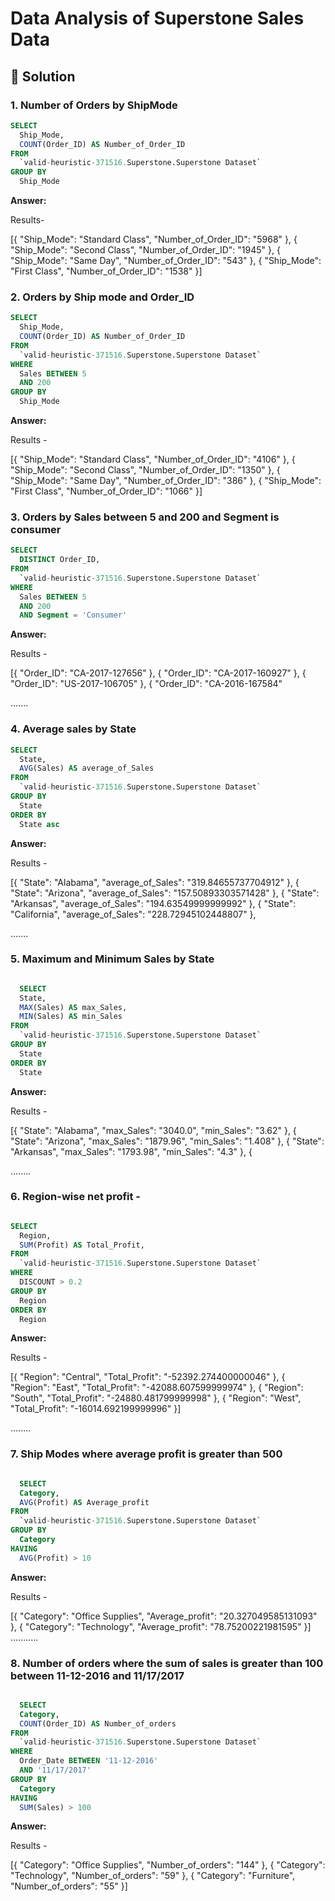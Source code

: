 # Data Analysis of Superstone Sales Data

## 📌 Solution

  

  
### 1. Number of Orders by ShipMode


````sql
SELECT
  Ship_Mode,
  COUNT(Order_ID) AS Number_of_Order_ID
FROM
  `valid-heuristic-371516.Superstone.Superstone Dataset`
GROUP BY
  Ship_Mode
````

**Answer:**



Results-

[{
  "Ship_Mode": "Standard Class",
  "Number_of_Order_ID": "5968"
}, {
  "Ship_Mode": "Second Class",
  "Number_of_Order_ID": "1945"
}, {
  "Ship_Mode": "Same Day",
  "Number_of_Order_ID": "543"
}, {
  "Ship_Mode": "First Class",
  "Number_of_Order_ID": "1538"
}]





### 2. Orders by Ship mode and Order_ID
  
````sql
SELECT
  Ship_Mode,
  COUNT(Order_ID) AS Number_of_Order_ID
FROM
  `valid-heuristic-371516.Superstone.Superstone Dataset`
WHERE
  Sales BETWEEN 5
  AND 200
GROUP BY
  Ship_Mode
````

**Answer:**

Results -
  
[{
  "Ship_Mode": "Standard Class",
  "Number_of_Order_ID": "4106"
}, {
  "Ship_Mode": "Second Class",
  "Number_of_Order_ID": "1350"
}, {
  "Ship_Mode": "Same Day",
  "Number_of_Order_ID": "386"
}, {
  "Ship_Mode": "First Class",
  "Number_of_Order_ID": "1066"
}]


### 3. Orders by Sales between 5 and 200 and Segment is consumer
  
````sql
SELECT
  DISTINCT Order_ID,
FROM
  `valid-heuristic-371516.Superstone.Superstone Dataset`
WHERE
  Sales BETWEEN 5
  AND 200
  AND Segment = 'Consumer'
````

**Answer:**


Results -

[{
  "Order_ID": "CA-2017-127656"
}, {
  "Order_ID": "CA-2017-160927"
}, {
  "Order_ID": "US-2017-106705"
}, {
  "Order_ID": "CA-2016-167584"

  .......



### 4. Average sales by State


````sql
SELECT
  State,
  AVG(Sales) AS average_of_Sales
FROM
  `valid-heuristic-371516.Superstone.Superstone Dataset`
GROUP BY
  State
ORDER BY
  State asc

````

**Answer:**


  Results - 

  [{
  "State": "Alabama",
  "average_of_Sales": "319.84655737704912"
}, {
  "State": "Arizona",
  "average_of_Sales": "157.50893303571428"
}, {
  "State": "Arkansas",
  "average_of_Sales": "194.63549999999992"
}, {
  "State": "California",
  "average_of_Sales": "228.72945102448807"
}, 

  .......


### 5. Maximum and Minimum Sales by State

````sql

  SELECT
  State,
  MAX(Sales) AS max_Sales,
  MIN(Sales) AS min_Sales
FROM
  `valid-heuristic-371516.Superstone.Superstone Dataset`
GROUP BY
  State
ORDER BY
  State
````

**Answer:**


Results - 

  [{
  "State": "Alabama",
  "max_Sales": "3040.0",
  "min_Sales": "3.62"
}, {
  "State": "Arizona",
  "max_Sales": "1879.96",
  "min_Sales": "1.408"
}, {
  "State": "Arkansas",
  "max_Sales": "1793.98",
  "min_Sales": "4.3"
}, {

  ........


  

### 6. Region-wise net profit - 
  

````sql

SELECT
  Region,
  SUM(Profit) AS Total_Profit,
FROM
  `valid-heuristic-371516.Superstone.Superstone Dataset`
WHERE
  DISCOUNT > 0.2
GROUP BY
  Region
ORDER BY
  Region
````

**Answer:**


  Results - 

  [{
  "Region": "Central",
  "Total_Profit": "-52392.274400000046"
}, {
  "Region": "East",
  "Total_Profit": "-42088.607599999974"
}, {
  "Region": "South",
  "Total_Profit": "-24880.481799999998"
}, {
  "Region": "West",
  "Total_Profit": "-16014.692199999996"
}]

........


  
  
### 7. Ship Modes where average profit is greater than 500

````sql

  SELECT
  Category,
  AVG(Profit) AS Average_profit
FROM
  `valid-heuristic-371516.Superstone.Superstone Dataset`
GROUP BY
  Category
HAVING
  AVG(Profit) > 10
  ````

**Answer:**


  Results - 


[{
  "Category": "Office Supplies",
  "Average_profit": "20.327049585131093"
}, {
  "Category": "Technology",
  "Average_profit": "78.75200221981595"
}]
...........

  

  
  ### 8. Number of orders where the sum of sales is greater than 100 between 11-12-2016 and 11/17/2017
  
````sql

  SELECT
  Category,
  COUNT(Order_ID) AS Number_of_orders
FROM
  `valid-heuristic-371516.Superstone.Superstone Dataset`
WHERE
  Order_Date BETWEEN '11-12-2016'
  AND '11/17/2017'
GROUP BY
  Category
HAVING
  SUM(Sales) > 100
````


**Answer:**


  Results -


[{
  "Category": "Office Supplies",
  "Number_of_orders": "144"
}, {
  "Category": "Technology",
  "Number_of_orders": "59"
}, {
  "Category": "Furniture",
  "Number_of_orders": "55"
}]



  




  


